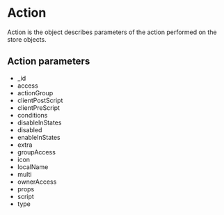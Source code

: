# Action

Action is the object describes parameters of the action performed on the store objects.

## Action parameters

* _id
* access
* actionGroup    
* clientPostScript
* clientPreScript
* conditions     
* disableInStates
* disabled       
* enableInStates 
* extra
* groupAccess
* icon            
* localName       
* multi
* ownerAccess              
* props           
* script         
* type
